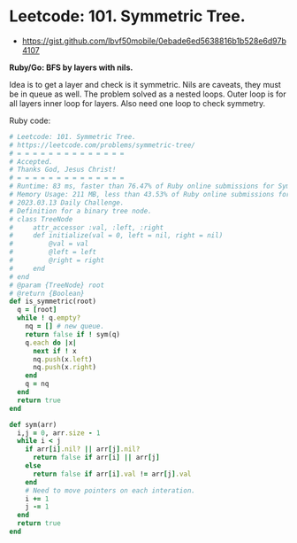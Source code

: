 # Leetcode: 101. Symmetric Tree.

- https://gist.github.com/lbvf50mobile/0ebade6ed5638816b1b528e6d97b4107

**Ruby/Go: BFS by layers with nils.**

Idea is to get a layer and check is it symmetric. Nils are caveats, they must be in queue as well. The problem solved as a nested loops. Outer loop is for all layers inner loop for layers. Also need one loop to check symmetry.

Ruby code:
```Ruby
# Leetcode: 101. Symmetric Tree.
# https://leetcode.com/problems/symmetric-tree/
# = = = = = = = = = = = = = =
# Accepted.
# Thanks God, Jesus Christ!
# = = = = = = = = = = = = = =
# Runtime: 83 ms, faster than 76.47% of Ruby online submissions for Symmetric Tree.
# Memory Usage: 211 MB, less than 43.53% of Ruby online submissions for Symmetric Tree.
# 2023.03.13 Daily Challenge.
# Definition for a binary tree node.
# class TreeNode
#     attr_accessor :val, :left, :right
#     def initialize(val = 0, left = nil, right = nil)
#         @val = val
#         @left = left
#         @right = right
#     end
# end
# @param {TreeNode} root
# @return {Boolean}
def is_symmetric(root)
  q = [root]
  while ! q.empty?
    nq = [] # new queue.
    return false if ! sym(q)
    q.each do |x|
      next if ! x
      nq.push(x.left)
      nq.push(x.right)
    end
    q = nq
  end
  return true
end

def sym(arr)
  i,j = 0, arr.size - 1
  while i < j
    if arr[i].nil? || arr[j].nil?
      return false if arr[i] || arr[j]
    else
      return false if arr[i].val != arr[j].val
    end
    # Need to move pointers on each interation.
    i += 1
    j -= 1
  end
  return true
end
```
